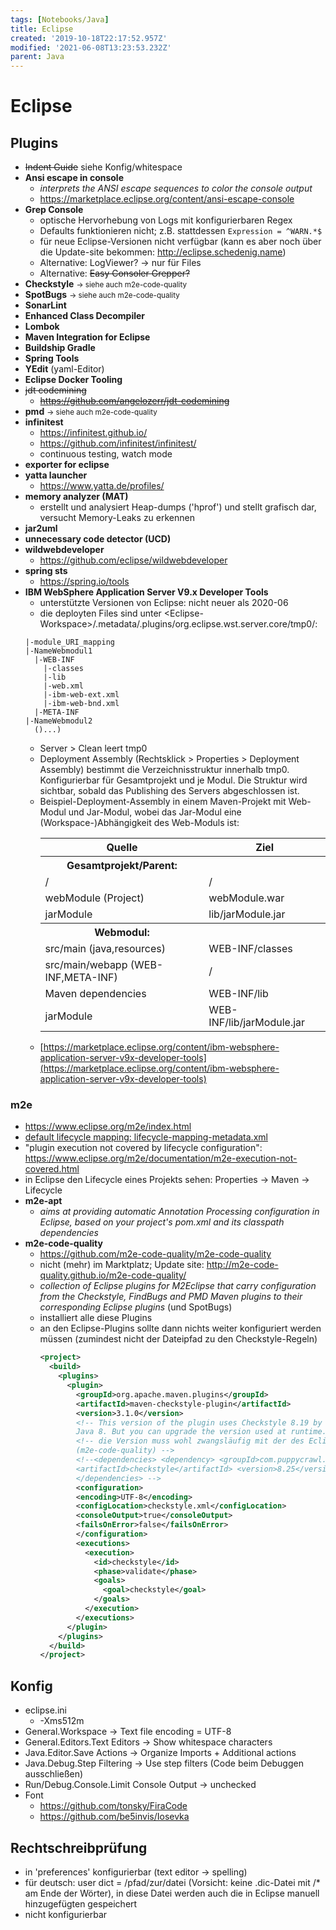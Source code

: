 ```yaml
---
tags: [Notebooks/Java]
title: Eclipse
created: '2019-10-18T22:17:52.957Z'
modified: '2021-06-08T13:23:53.232Z'
parent: Java
---
```


# Eclipse

## Plugins

- ~~Indent Guide~~ siehe Konfig/whitespace
- **Ansi escape in console**
  - *interprets the ANSI escape sequences to color the console output*
  - https://marketplace.eclipse.org/content/ansi-escape-console
- **Grep Console**
    - optische Hervorhebung von Logs mit konfigurierbaren Regex
    - Defaults funktionieren nicht; z.B. stattdessen `Expression = ^WARN.*$`
    - für neue Eclipse-Versionen nicht verfügbar (kann es aber noch über die Update-site bekommen: http://eclipse.schedenig.name)
    - Alternative: LogViewer? → nur für Files
    - Alternative: ~~Easy Consoler Grepper?~~
- **Checkstyle** <small>→ siehe auch m2e-code-quality</small>
- **SpotBugs** <small>→ siehe auch m2e-code-quality</small>
- **SonarLint**
- **Enhanced Class Decompiler**
- **Lombok**
- **Maven Integration for Eclipse**
- **Buildship Gradle**
- **Spring Tools**
- **YEdit** (yaml-Editor)
- **Eclipse Docker Tooling**
- ~~jdt codemining~~
  - ~~https://github.com/angelozerr/jdt-codemining~~
- **pmd** <small>→ siehe auch m2e-code-quality</small>
- **infinitest**
  - https://infinitest.github.io/
  - https://github.com/infinitest/infinitest/
  - continuous testing, watch mode
- **exporter for eclipse**
- **yatta launcher**
  - https://www.yatta.de/profiles/
- **memory analyzer (MAT)**
  - erstellt und analysiert Heap-dumps ('hprof') und stellt grafisch dar, versucht Memory-Leaks zu erkennen
- **jar2uml**
- **unnecessary code detector (UCD)**
- **wildwebdeveloper**
  - https://github.com/eclipse/wildwebdeveloper
- **spring sts**
  - https://spring.io/tools
- **IBM WebSphere Application Server V9.x Developer Tools**
  - unterstützte Versionen von Eclipse: nicht neuer als 2020-06
  - die deployten Files sind unter \<Eclipse-Workspace>/.metadata/.plugins/org.eclipse.wst.server.core/tmp0/:
  ```
  |-module_URI_mapping
  |-NameWebmodul1
    |-WEB-INF
      |-classes
      |-lib
      |-web.xml
      |-ibm-web-ext.xml
      |-ibm-web-bnd.xml
    |-META-INF
  |-NameWebmodul2
    ()...)
  ```
  - Server > Clean leert tmp0
  - Deployment Assembly (Rechtsklick > Properties > Deployment Assembly) bestimmt die Verzeichnisstruktur innerhalb tmp0. Konfigurierbar für Gesamtprojekt und je Modul. Die Struktur wird sichtbar, sobald das Publishing des Servers abgeschlossen ist.
  - Beispiel-Deployment-Assembly in einem Maven-Projekt mit Web-Modul und Jar-Modul, wobei das Jar-Modul eine (Workspace-)Abhängigkeit des Web-Moduls ist:
    <table>
      <tr>
        <th>Quelle</th>
        <th>Ziel</th>
      </tr>
      <tr>
        <th>Gesamtprojekt/Parent:</th>
        <th></th>
      </tr>
      <tr>
        <td>/</td>
        <td>/</td>
      </tr>
      <tr>
        <td>webModule (Project)</td>
        <td>webModule.war</td>
      </tr>
      <tr>
        <td>jarModule</td>
        <td>lib/jarModule.jar</td>
      </tr>
      <tr>
        <th>Webmodul:</th>
        <th></th>
      </tr>
      <tr>
        <td>src/main (java,resources)</td>
        <td>WEB-INF/classes</td>
      </tr>
      <tr>
        <td>src/main/webapp (WEB-INF,META-INF)</td>
        <td>/</td>
      </tr>
      <tr>
        <td>Maven dependencies</td>
        <td>WEB-INF/lib</td>
      </tr>
      <tr>
        <td>jarModule</td>
        <td>WEB-INF/lib/jarModule.jar</td>
      </tr>
    </table>
  - [https://marketplace.eclipse.org/content/ibm-websphere-application-server-v9x-developer-tools](https://marketplace.eclipse.org/content/ibm-websphere-application-server-v9x-developer-tools)


### m2e
- https://www.eclipse.org/m2e/index.html
- [default lifecycle mapping: lifecycle-mapping-metadata.xml](https://github.com/eclipse/m2e-core/blob/master/org.eclipse.m2e.lifecyclemapping.defaults/lifecycle-mapping-metadata.xml)
- "plugin execution not covered by lifecycle configuration":
  https://www.eclipse.org/m2e/documentation/m2e-execution-not-covered.html
- in Eclipse den Lifecycle eines Projekts sehen: Properties → Maven → Lifecycle
- **m2e-apt** 
  - *aims at providing automatic Annotation Processing configuration in Eclipse, based on your project's pom.xml and its classpath dependencies*
- **m2e-code-quality**
  - https://github.com/m2e-code-quality/m2e-code-quality
  - nicht (mehr) im Marktplatz; Update site: http://m2e-code-quality.github.io/m2e-code-quality/
  - *collection of Eclipse plugins for M2Eclipse that carry configuration from the Checkstyle, FindBugs and PMD Maven plugins to their corresponding Eclipse plugins* (und SpotBugs)
  - installiert alle diese Plugins
  - an den Eclipse-Plugins sollte dann nichts weiter konfiguriert werden müssen (zumindest nicht der Dateipfad zu den Checkstyle-Regeln)
    ```xml
    <project>
      <build>
        <plugins>
          <plugin>
            <groupId>org.apache.maven.plugins</groupId>
            <artifactId>maven-checkstyle-plugin</artifactId>
            <version>3.1.0</version>
            <!-- This version of the plugin uses Checkstyle 8.19 by default and requires 
            Java 8. But you can upgrade the version used at runtime. -->
            <!-- die Version muss wohl zwangsläufig mit der des Eclipse-Plugins übereinstimmen 
            (m2e-code-quality) -->
            <!--<dependencies> <dependency> <groupId>com.puppycrawl.tools</groupId> 
            <artifactId>checkstyle</artifactId> <version>8.25</version> </dependency> 
            </dependencies> -->
            <configuration>
            <encoding>UTF-8</encoding>
            <configLocation>checkstyle.xml</configLocation>
            <consoleOutput>true</consoleOutput>
            <failsOnError>false</failsOnError>
            </configuration>
            <executions>
              <execution>
                <id>checkstyle</id>
                <phase>validate</phase>
                <goals>
                  <goal>checkstyle</goal>
                </goals>
              </execution>
            </executions>
          </plugin>
        </plugins>
      </build>
    </project>
    ```


## Konfig
- eclipse.ini
  - -Xms512m
- General.Workspace → Text file encoding = UTF-8
- General.Editors.Text Editors → Show whitespace characters
- Java.Editor.Save Actions → Organize Imports + Additional actions
- Java.Debug.Step Filtering → Use step filters (Code beim Debuggen ausschließen)
- Run/Debug.Console.Limit Console Output → unchecked
- Font
  - https://github.com/tonsky/FiraCode
  - https://github.com/be5invis/Iosevka


## Rechtschreibprüfung
- in 'preferences' konfigurierbar (text editor → spelling)
- für deutsch: user dict = /pfad/zur/datei (Vorsicht: keine .dic-Datei mit /* am Ende der Wörter),
in diese Datei werden auch die in Eclipse manuell hinzugefügten gespeichert
- nicht konfigurierbar
